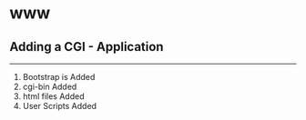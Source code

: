 # www
## Adding a CGI - Application
-------------------------------------
1. Bootstrap is Added
2. cgi-bin Added
3. html files Added
4. User Scripts Added
